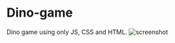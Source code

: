 # Dino-game
Dino game using only JS, CSS and HTML.
![screenshot](example.png?raw=true "screenshot")
